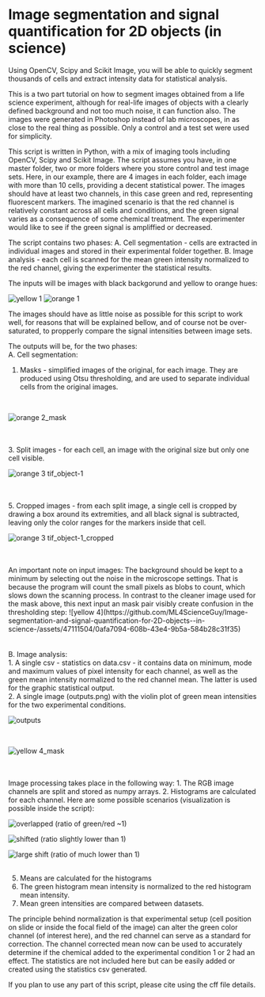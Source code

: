 # Image segmentation and signal quantification for 2D objects (in science)
 Using OpenCV, Scipy and Scikit Image, you will be able to quickly segment thousands of cells and extract intensity data for statistical analysis.
 
 
This is a two part tutorial on how to segment images obtained from a life science experiment, although for real-life images of objects with a clearly defined background and not too much noise, it can function also. The images were generated in Photoshop instead of lab microscopes, in as close to the real thing as possible. Only a control and a test set were used for simplicity.

This script is written in Python, with a mix of imaging tools including OpenCV, Scipy and Scikit Image. The script assumes you have, in one master folder, two or more folders where you store control and test image sets. Here, in our example, there are 4 images in each folder, each image with more than 10 cells, providing a decent statistical power. The images should have at least two channels, in this case green and red, representing fluorescent markers. The imagined scenario is that the red channel is relatively constant across all cells and conditions, and the green signal varies as a consequence of some chemical treatment. The experimenter would like to see if the green signal is ampliffied or decreased.

The script contains two phases:
A. Cell segmentation - cells are extracted in individual images and stored in their experimental folder together.
B. Image analysis - each cell is scanned for the mean green intensity normalized to the red channel, giving the experimenter the statistical results.

The inputs will be images with black backgorund and yellow to orange hues:

![yellow 1](https://github.com/ML4ScienceGuy/Image-segmentation-and-signal-quantification-for-2D-objects--in-science-/assets/47111504/de1059cc-c2ab-474c-b066-7ad8c5eb5c6e)
![orange 1](https://github.com/ML4ScienceGuy/Image-segmentation-and-signal-quantification-for-2D-objects--in-science-/assets/47111504/43f5a73e-2cb6-43a5-915f-1e24ad1a16cf)

The images should have as little noise as possible for this script to work well, for reasons that will be explained bellow, and of course not be over-saturated, to propperly compare the signal intensities between image sets.


The outputs will be, for the two phases: <br >
A. Cell segmentation:
1. Masks - simplified images of the original, for each image. They are produced using Otsu thresholding, and are used to separate individual cells from the original images.
<br >

![orange 2_mask](https://github.com/ML4ScienceGuy/Image-segmentation-and-signal-quantification-for-2D-objects--in-science-/assets/47111504/764d8a24-80ca-4cab-8865-1c7ace663a5b)

<br >
<br >
3. Split images - for each cell, an image with the original size but only one cell visible.
<br >

![orange 3 tif_object-1](https://github.com/ML4ScienceGuy/Image-segmentation-and-signal-quantification-for-2D-objects--in-science-/assets/47111504/7e11ec3f-9cd8-49e6-b019-a67ac265e5a7)

<br >
<br >
5. Cropped images - from each split image, a single cell is cropped by drawing a box around its extremities, and all black signal is subtracted, leaving only the color ranges for the markers inside that cell.
<br >

![orange 3 tif_object-1_cropped](https://github.com/ML4ScienceGuy/Image-segmentation-and-signal-quantification-for-2D-objects--in-science-/assets/47111504/0506f50e-6777-4e0c-a2e2-443da236d5ed)

<br >
<br >
An important note on input images: The background should be kept to a minimum by selecting out the noise in the microscope settings. That is because the program will count the small pixels as blobs to count, which slows down the scanning process. In contrast to the cleaner image used for the mask above, this next input an mask pair visibly create confusion in the thresholding step:
![yellow 4](https://github.com/ML4ScienceGuy/Image-segmentation-and-signal-quantification-for-2D-objects--in-science-/assets/47111504/0afa7094-608b-43e4-9b5a-584b28c31f35)
<br >
<br >
<br >
B. Image analysis:<br >
1. A single csv - statistics on data.csv - it contains data on minimum, mode and maximum values of pixel intensity for each channel, as well as the green mean intensity normalized to the red channel mean. The latter is used for the graphic statistical output.<br >
2. A single image (outputs.png) with the violin plot of green mean intensities for the two experimental conditions. <br>

![outputs](https://github.com/ML4ScienceGuy/Image-segmentation-and-signal-quantification-for-2D-objects--in-science-/assets/47111504/653f5ae4-4c74-4092-8670-5749f0420ff1)

 <br >
 
![yellow 4_mask](https://github.com/ML4ScienceGuy/Image-segmentation-and-signal-quantification-for-2D-objects--in-science-/assets/47111504/887683f6-9a31-45b8-b6e6-e00094be5b91)

<br >
<br >
Image processing takes place in the following way:
1. The RGB image channels are split and stored as numpy arrays.
2. Histograms are calculated for each channel. Here are some possible scenarios (visualization is possible inside the script):

![overlapped](https://github.com/ML4ScienceGuy/Image-segmentation-and-signal-quantification-for-2D-objects--in-science-/assets/47111504/a498aad0-7bcd-484f-989f-edfe94da9818)
(ratio of green/red ~1)<br >

![shifted](https://github.com/ML4ScienceGuy/Image-segmentation-and-signal-quantification-for-2D-objects--in-science-/assets/47111504/c1e97a73-0cbe-45c2-a9a1-2ee043069be2)
(ratio slightly lower than 1)<br >

![large shift](https://github.com/ML4ScienceGuy/Image-segmentation-and-signal-quantification-for-2D-objects--in-science-/assets/47111504/54ff4ddb-74ca-44ed-9bee-8fa587cb2a26)
(ratio of much lower than 1)<br ><br >

5. Means are calculated for the histograms
6. The green histogram mean intensity is normalized to the red histogram mean intensity.
7. Mean green intensities are compared between datasets.

The principle behind normalization is that experimental setup (cell position on slide or inside the focal field of the image) can alter the green color channel (of interest here), and the red channel can serve as a standard for correction. The channel corrected mean now can be used to accurately determine if the chemical added to the experimental condition 1 or 2 had an effect. The statistics are not included here but can be easily added or created using the statistics csv generated.

If you plan to use any part of this script, please cite using the cff file details.
